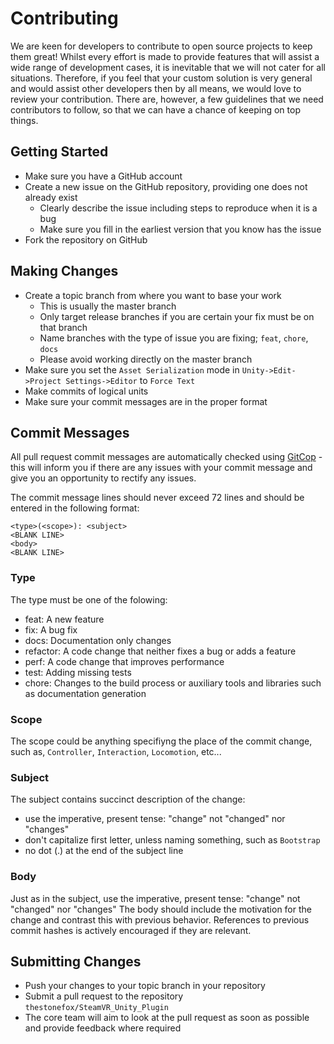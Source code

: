 # Contributing

We are keen for developers to contribute to open source projects to keep them great!
Whilst every effort is made to provide features that will assist a wide range of development cases, it is inevitable that we will not cater for all situations.
Therefore, if you feel that your custom solution is very general and would assist other developers then by all means, we would love to review your contribution.
There are, however, a few guidelines that we need contributors to follow, so that we can have a chance of keeping on top things.

## Getting Started
* Make sure you have a GitHub account
* Create a new issue on the GitHub repository, providing one does not already exist
  * Clearly describe the issue including steps to reproduce when it is a bug
  * Make sure you fill in the earliest version that you know has the issue
* Fork the repository on GitHub

## Making Changes

* Create a topic branch from where you want to base your work
  * This is usually the master branch
  * Only target release branches if you are certain your fix must be on that branch
  * Name branches with the type of issue you are fixing; `feat`, `chore`, `docs`
  * Please avoid working directly on the master branch
* Make sure you set the `Asset Serialization` mode in `Unity->Edit->Project Settings->Editor` to `Force Text`
* Make commits of logical units
* Make sure your commit messages are in the proper format

## Commit Messages

All pull request commit messages are automatically checked using [GitCop](http://gitcop.com) - this will inform you if there are any issues with your commit message and give you an opportunity to rectify any issues.

The commit message lines should never exceed 72 lines and should be entered in the following format:

```
<type>(<scope>): <subject>
<BLANK LINE>
<body>
<BLANK LINE>
```

### Type

The type must be one of the folowing:

* feat: A new feature
* fix: A bug fix
* docs: Documentation only changes
* refactor: A code change that neither fixes a bug or adds a feature
* perf: A code change that improves performance
* test: Adding missing tests
* chore: Changes to the build process or auxiliary tools and libraries such as documentation generation

### Scope

The scope could be anything specifiyng the place of the commit change, such as, `Controller`, `Interaction`, `Locomotion`, etc...

### Subject

The subject contains succinct description of the change:

* use the imperative, present tense: "change" not "changed" nor "changes"
* don't capitalize first letter, unless naming something, such as `Bootstrap`
* no dot (.) at the end of the subject line

### Body

Just as in the subject, use the imperative, present tense: "change" not "changed" nor "changes" The body should include the motivation for the change and contrast this with previous behavior. References to previous commit hashes is actively encouraged if they are relevant.

## Submitting Changes
* Push your changes to your topic branch in your repository
* Submit a pull request to the repository `thestonefox/SteamVR_Unity_Plugin`
* The core team will aim to look at the pull request as soon as possible and provide feedback where required
